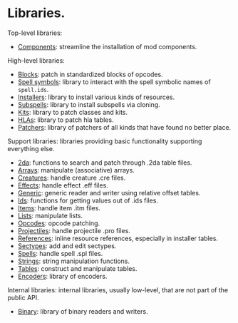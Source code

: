 # Libraries.

Top-level libraries:

* [Components](./libraries/components.md): streamline the installation of mod components.

High-level libraries:

* [Blocks](./libraries/blocks.md): patch in standardized blocks of opcodes.
* [Spell symbols](./libraries/spell_symbols.md): library to interact with the spell symbolic names of `spell.ids`.
* [Installers](./libraries/installers.md): library to install various kinds of resources.
* [Subspells](./libraries/subspells.md): library to install subspells via cloning.
* [Kits](./libraries/kits.md): library to patch classes and kits.
* [HLAs](./libraries/hlas.md): library to patch hla tables.
* [Patchers](./libraries/patchers.md): library of patchers of all kinds that have found no better place.

Support libraries: libraries providing basic functionality supporting everything else.

* [2da](./libraries/2da.md): functions to search and patch through .2da table files.
* [Arrays](./libraries/arrays.md): manipulate (associative) arrays.
* [Creatures](./libraries/creatures.md): handle creature .cre files.
* [Effects](./libraries/effects.md): handle effect .eff files.
* [Generic](./libraries/generic.md): generic reader and writer using relative offset tables.
* [Ids](./libraries/ids.md): functions for getting values out of .ids files.
* [Items](./libraries/items.md): handle item .itm files.
* [Lists](./libraries/lists.md): manipulate lists.
* [Opcodes](./libraries/opcodes.md): opcode patching.
* [Projectiles](./libraries/projectiles.md): handle projectile .pro files.
* [References](./libraries/references.md): inline resource references, especially in installer tables.
* [Sectypes](./libraries/sectypes.md): add and edit sectypes.
* [Spells](./libraries/spells.md): handle spell .spl files.
* [Strings](./libraries/strings.md): string manipulation functions.
* [Tables](./libraries/tables.md): construct and manipulate tables.
* [Encoders](./libraries/internal/encoders.md): library of encoders.

Internal libraries: internal libraries, usually low-level, that are not part of the public API. 

* [Binary](./libraries/internal/binary.md): library of binary readers and writers.
